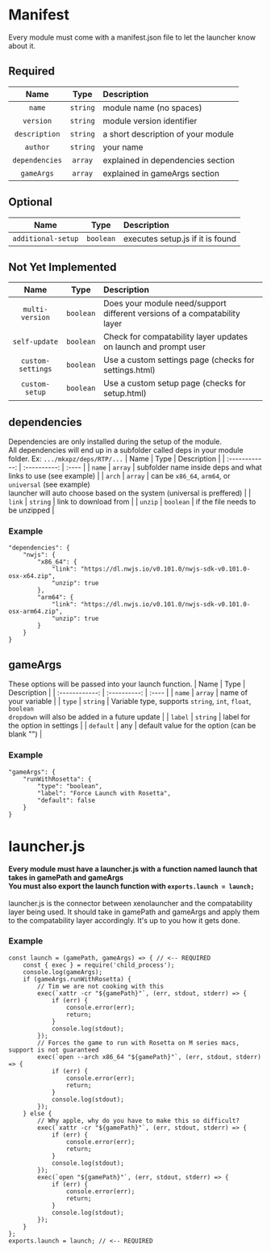 # Manifest
Every module must come with a manifest.json file to let the launcher know about it.
## Required
| Name | Type | Description |
| :------------: | :----------: | :---- |
| `name` | `string` | module name (no spaces) |
| `version` | `string` | module version identifier |
| `description` | `string` | a short description of your module |
| `author` | `string` | your name |
| `dependencies` | `array` | explained in dependencies section |
| `gameArgs` | `array` | explained in gameArgs section |
## Optional
| Name | Type | Description |
| :------------: | :----------: | :---- |
| `additional-setup` | `boolean` | executes setup.js if it is found |


## Not Yet Implemented
| Name | Type | Description |
| :------------: | :----------: | :---- |
| `multi-version` | `boolean` | Does your module need/support different versions of a compatability layer |
| `self-update` | `boolean` | Check for compatability layer updates on launch and prompt user |
| `custom-settings` | `boolean` | Use a custom settings page (checks for settings.html) |
| `custom-setup` | `boolean` | Use a custom setup page (checks for setup.html) |

## dependencies
Dependencies are only installed during the setup of the module.<br>
All dependencies will end up in a subfolder called deps in your module folder. Ex: `.../mkxpz/deps/RTP/...`
| Name | Type | Description |
| :------------: | :----------: | :---- |
| `name` | `array` | subfolder name inside deps and what links to use (see example) |
| `arch` | `array` | can be `x86_64`, `arm64`, or `universal` (see example) <br> launcher will auto choose based on the system (universal is preffered) |
| `link` | `string` | link to download from |
| `unzip` | `boolean` | if the file needs to be unzipped |
### Example
```
"dependencies": {
    "nwjs": {
        "x86_64": {
            "link": "https://dl.nwjs.io/v0.101.0/nwjs-sdk-v0.101.0-osx-x64.zip",
            "unzip": true
        },
        "arm64": {
            "link": "https://dl.nwjs.io/v0.101.0/nwjs-sdk-v0.101.0-osx-arm64.zip",
            "unzip": true
        }
    }
}
```
## gameArgs
These options will be passed into your launch function.
| Name | Type | Description |
| :------------: | :----------: | :---- |
| `name` | `array` | name of your variable |
| `type` | `string` | Variable type, supports `string`, `int`, `float`, `boolean` <br> `dropdown` will also be added in a future update |
| `label` | `string` | label for the option in settings |
| `default` | any | default value for the option (can be blank "") |
### Example
```
"gameArgs": {
    "runWithRosetta": {
        "type": "boolean",
        "label": "Force Launch with Rosetta",
        "default": false
    }
}
```

# launcher.js
**Every module must have a launcher.js with a function named launch that takes in gamePath and gameArgs**<br>
**You must also export the launch function with `exports.launch = launch;`**<br>
<br>
launcher.js is the connector between xenolauncher and the compatability layer being used. It should take in gamePath and gameArgs and apply them to the compatability layer accordingly. It's up to you how it gets done.

### Example
```
const launch = (gamePath, gameArgs) => { // <-- REQUIRED
    const { exec } = require('child_process');
    console.log(gameArgs);
    if (gameArgs.runWithRosetta) {
        // Tim we are not cooking with this
        exec(`xattr -cr "${gamePath}"`, (err, stdout, stderr) => {
            if (err) {
                console.error(err);
                return;
            }
            console.log(stdout);
        });
        // Forces the game to run with Rosetta on M series macs, support is not guaranteed
        exec(`open --arch x86_64 "${gamePath}"`, (err, stdout, stderr) => {
            if (err) {
                console.error(err);
                return;
            }
            console.log(stdout);
        });
    } else {
        // Why apple, why do you have to make this so difficult?
        exec(`xattr -cr "${gamePath}"`, (err, stdout, stderr) => {
            if (err) {
                console.error(err);
                return;
            }
            console.log(stdout);
        });
        exec(`open "${gamePath}"`, (err, stdout, stderr) => {
            if (err) {
                console.error(err);
                return;
            }
            console.log(stdout);
        });
    }
};
exports.launch = launch; // <-- REQUIRED
```